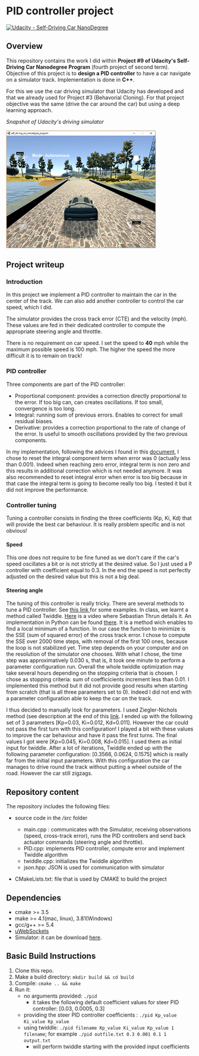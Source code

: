 ﻿# PID controller project
[![Udacity - Self-Driving Car NanoDegree](https://s3.amazonaws.com/udacity-sdc/github/shield-carnd.svg)](http://www.udacity.com/drive)

## Overview
This repository contains the work I did within **Project #9 of Udacity's Self-Driving Car Nanodegree Program** (fourth project of second term). Objective of this project is to **design a PID controller** to have a car navigate on a simulator track. Implementation is done in **C++**. 

For this we use the car driving simulator that Udacity has developed and that we already used for Project #3 (Behavorial Cloning). For that project  objective was the same (drive the car around the car) but using a deep learning approach. 

*Snapshot of Udacity's driving simulator*

![](./simulator.png)


## Project writeup

### Introduction 
In this project we implement a PID controller to maintain the car in the center of the track. We can also add another controller to control the car speed, which I did. 

The simulator provides the cross track error (CTE) and the velocity (mph). These values are fed in their dedicated controller to compute the appropriate steering angle and throttle.

There is no requirement on car speed. I set the speed to **40** mph while the maximum possible speed is 100 mph. The higher the speed the more difficult it is to remain on track! 

### PID controller
Three components are part of the PID controller:
* Proportional component: provides a correction directly proportional to the error. If too big can, can creates oscillations. If too small, convergence is too long.
* Integral: running sum of previous errors. Enables to correct for small residual biases.
* Derivative: provides a correction proportional to the rate of change of the error. Is useful to smooth oscillations provided by the two previous components.

In my implementation, following the advices I found in this [document](http://georgegillard.com/documents/2-introduction-to-pid-controllers), I chose to reset the integral component term when error was 0 (actually less than 0.001). Indeed when reaching zero error, integral term is non zero and this results in additional correction which is not needed anymore. 
It was also recommended to reset integral error when error is too big because in that case the integral term is going to become really too big. I tested it but it did not improve the performance.

### Controller tuning 
Tuning a controller consists in finding the three coefficients (Kp, Ki, Kd) that will provide the best car behaviour. It is really problem specific and is not obvious!

#### Speed
This one does not require to be fine funed as we don't care if the car's speed oscillates a bit or is not strictly at the desired value. So I just used a P controller with coefficient equal to 0.3. In the end the speed is not perfectly adjusted on the desired value but this is not a big deal.

#### Steering angle
The tuning of this controller is really tricky. There are several methods to tune a PID controller. See [this link ](https://en.wikipedia.org/wiki/PID_controller) for some examples.
In class, we learnt a method called Twiddle. [Here](https://www.youtube.com/watch?v=2uQ2BSzDvXs) is a video where Sebastian Thrun details it. An implementation in Python can be found [there](https://martin-thoma.com/twiddle/). It is a method wich enables to find a local minimum of a function. In our case the function to minimize is the SSE (sum of squared error) of the cross track error. I chose to compute the SSE over 2000 time steps, with removal of the first 100 ones, because the loop is not stabilized yet. Time step depends on your computer and on the resolution of the simulator one chooses. With what I chose, the time step was approximatively 0.030 s, that is, it took one minute to perform a parameter configuration run. Overall the whole twiddle optimization may take several hours depending on the stopping criteria that is chosen. I chose as stopping criteria: sum of coefficicients increment less than 0.01.
I implemented this method but it did not provide good results when starting from scratch (that is all three parameters set to 0). Indeed I did not end with a parameter configuration able to keep the car on the track.

I thus decided to manually look for parameters. I used Ziegler-Nichols method (see description at the end of this [link](https://www.thorlabs.com/tutorials.cfm?tabID=5dfca308-d07e-46c9-baa0-4defc5c40c3e). I ended up with the following set of 3 parameters [Kp=0.03, Ki=0.012, Kd=0.011]. However the car could not pass the first turn with this configuration! I played a bit with these values to improve the car behaviour and have it pass the first turns. The final values I got were [Kp=0.045, Ki=0.008, Kd=0.015]. I used them as initial input for twiddle. After a lot of iterations, Twiddle ended up with the following parameter configuration: [0.3566, 0.0624, 0.1575] which is really far from the initial input parameters.
With this configuration the car manages to drive round the track without putting a wheel outside of the road. However the car still zigzags.

## Repository content

The repository includes the following files:

 - source code in the */src* folder
	 - main.cpp : communicates with the Simulator, receiving observations (speed, cross-track error), runs the PID controllers and send back actuator commands (steering angle and throttle). 
	 - PID.cpp:  implements PID controller, compute error and implement Twiddle algorithm
 	 - twiddle.cpp: initializes the Twiddle algorithm
 	 - json.hpp: JSON is used for communication with simulator

 - CMakeLists.txt: file that is used by CMAKE to build the project 

## Dependencies

* cmake >= 3.5
* make >= 4.1(mac, linux), 3.81(Windows)
* gcc/g++ >= 5.4
* [uWebSockets](https://github.com/uWebSockets/uWebSockets)
* Simulator: it can be download [here](https://github.com/udacity/self-driving-car-sim/releases).

## Basic Build Instructions

1. Clone this repo.
2. Make a build directory: `mkdir build && cd build`
3. Compile: `cmake .. && make`
4. Run it: 
	* no arguments provided: `./pid`
		* it takes the following default coefficient values for steer PID controller: [0.03, 0.0005, 0.3]
	* providing the steer PID controller coefficients : `./pid Kp_value Ki_value Kp_value ` 
	* using twiddle: `./pid filename Kp_value Ki_value Kp_value 1 filename`; for example `./pid outfile.txt 0.3 0.001 0.1 1 output.txt`
		* will perform twiddle starting with the provided input coefficients 

